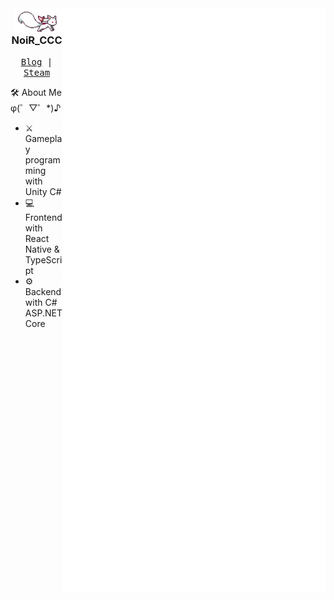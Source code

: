 <div align="right">
  <img align="right" src="/github-metrics.svg" width="420px">
  <img align="right" src="/qb.gif" width="80px">
</div>
<div align="left">
  <h3 align="center">NoiR_CCC</h3>
  <p align="center">
    <samp>
      <a href="https://noirccc.net/blog/">Blog</a> |
      <a href="https://steamcommunity.com/id/noirccc/">Steam</a>
    </samp>
  </p>

:hammer_and_wrench: About Me φ(゜▽゜*)♪
  - :crossed_swords: Gameplay programming with Unity C#
  - :computer: Frontend with React Native & TypeScript
  - :gear: Backend with C# ASP.NET Core
  
</div>